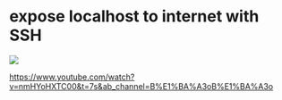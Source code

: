 # expose localhost to internet with SSH

![](/img/SSH/ssh_port_forwading.png)

https://www.youtube.com/watch?v=nmHYoHXTC00&t=7s&ab_channel=B%E1%BA%A3oB%E1%BA%A3o
